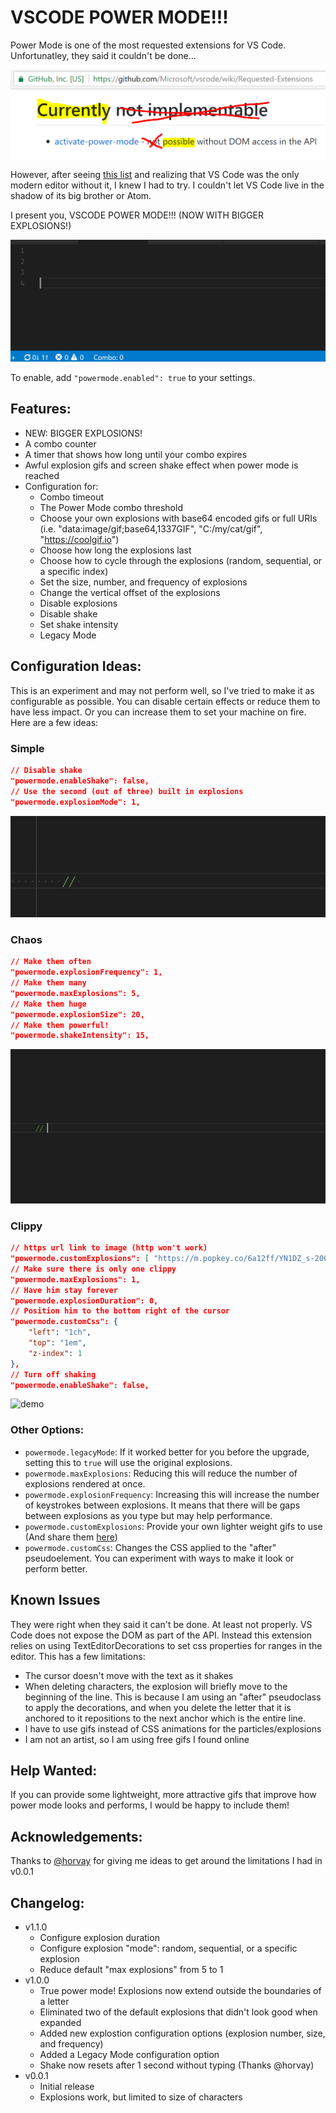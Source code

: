 # VSCODE POWER MODE!!!

Power Mode is one of the most requested extensions for VS Code. Unfortunatley, they said it couldn't be done...

![not-implementable](images/not-implementable.png)

However, after seeing [this list](https://github.com/codeinthedark/awesome-power-mode) and realizing that VS Code was the only modern editor without it, I knew I had to try. I couldn't let VS Code live in the shadow of its big brother or Atom.

I present you, VSCODE POWER MODE!!! (NOW WITH BIGGER EXPLOSIONS!)

![demo](images/demo.gif)

To enable, add `"powermode.enabled": true` to your settings.

## Features:
* NEW: BIGGER EXPLOSIONS!
* A combo counter
* A timer that shows how long until your combo expires
* Awful explosion gifs and screen shake effect when power mode is reached
* Configuration for:
   - Combo timeout
   - The Power Mode combo threshold
   - Choose your own explosions with base64 encoded gifs or full URIs (i.e. "data:image/gif;base64,1337GIF", "C:/my/cat/gif", "https://coolgif.io")
   - Choose how long the explosions last
   - Choose how to cycle through the explosions (random, sequential, or a specific index)
   - Set the size, number, and frequency of explosions
   - Change the vertical offset of the explosions
   - Disable explosions
   - Disable shake
   - Set shake intensity
   - Legacy Mode

## Configuration Ideas:
This is an experiment and may not perform well, so I've tried to make it as configurable as possible. You can disable certain effects or reduce them to have less impact. Or you can increase them to set your machine on fire. Here are a few ideas:

### Simple
```json
// Disable shake
"powermode.enableShake": false,
// Use the second (out of three) built in explosions
"powermode.explosionMode": 1,
```

![demo](images/demo-simple.gif)


### Chaos  
```json
// Make them often
"powermode.explosionFrequency": 1,
// Make them many
"powermode.maxExplosions": 5,
// Make them huge
"powermode.explosionSize": 20,
// Make them powerful!
"powermode.shakeIntensity": 15,

```

![demo](images/demo-chaos.gif)

### Clippy
```json
// https url link to image (http won't work) 
"powermode.customExplosions": [ "https://m.popkey.co/6a12ff/YN1DZ_s-200x150.gif" ],
// Make sure there is only one clippy
"powermode.maxExplosions": 1,
// Have him stay forever
"powermode.explosionDuration": 0,
// Position him to the bottom right of the cursor
"powermode.customCss": {
    "left": "1ch",
    "top": "1em",
    "z-index": 1
},
// Turn off shaking
"powermode.enableShake": false,
```

![demo](images/clippy.gif)

### Other Options:
* `powermode.legacyMode`: If it worked better for you before the upgrade, setting this to `true` will use the original explosions.
* `powermode.maxExplosions`: Reducing this will reduce the number of explosions rendered at once.
* `powermode.explosionFrequency`: Increasing this will increase the number of keystrokes between explosions. It means that there will be gaps between explosions as you type but may help performance.
* `powermode.customExplosions`: Provide your own lighter weight gifs to use (And share them [here](https://github.com/hoovercj/vscode-power-mode/issues/1))
* `powermode.customCss`: Changes the CSS applied to the "after" pseudoelement. You can experiment with ways to make it look or perform better.

## Known Issues

They were right when they said it can't be done. At least not properly. VS Code does not expose the DOM as part of the API. Instead this extension relies on using TextEditorDecorations to set css properties for ranges in the editor. This has a few limitations:
* The cursor doesn't move with the text as it shakes
* When deleting characters, the explosion will briefly move to the beginning of the line. This is because I am using an "after" pseudoclass to apply the decorations, and when you delete the letter that it is anchored to it repositions to the next anchor which is the entire line.
* I have to use gifs instead of CSS animations for the particles/explosions
* I am not an artist, so I am using free gifs I found online

## Help Wanted:
If you can provide some lightweight, more attractive gifs that improve how power mode looks and performs, I would be happy to include them!

## Acknowledgements:
Thanks to [@horvay](https://github.com/horvay) for giving me ideas to get around the limitations I had in v0.0.1

## Changelog:
- v1.1.0
  - Configure explosion duration
  - Configure explosion "mode": random, sequential, or a specific explosion
  - Reduce default "max explosions" from 5 to 1
- v1.0.0
  - True power mode! Explosions now extend outside the boundaries of a letter
  - Eliminated two of the default explosions that didn't look good when expanded
  - Added new explostion configuration options (explosion number, size, and frequency)
  - Added a Legacy Mode configuration option
  - Shake now resets after 1 second without typing (Thanks @horvay)
- v0.0.1
  - Initial release
  - Explosions work, but limited to size of characters